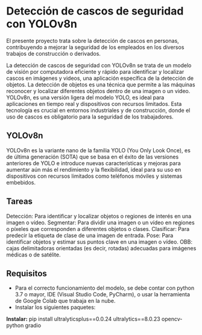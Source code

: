 # Detección de cascos de seguridad con YOLOv8n
El presente proyecto trata sobre la detección de cascos en personas, contribuyendo a mejorar la seguridad de los empleados en los diversos trabajos de construcción o derivados.

La detección de cascos de seguridad con YOLOv8n se trata de un modelo de visión por computadora eficiente y rápido para identificar y localizar cascos en imágenes y videos, una aplicación específica de la detección de objetos. La detección de objetos es una técnica que permite a las máquinas reconocer y localizar diferentes objetos dentro de una imagen o un video. YOLOv8n, es una versión ligera del modelo YOLO, es ideal para aplicaciones en tiempo real y dispositivos con recursos limitados. Esta tecnología es crucial en entornos industriales y de construcción, donde el uso de cascos es obligatorio para la seguridad de los trabajadores.
## YOLOv8n
YOLOv8n es la variante nano de la familia YOLO (You Only Look Once), es de última generación (SOTA) que se basa en el éxito de las versiones anteriores de YOLO e introduce nuevas características y mejoras para aumentar aún más el rendimiento y la flexibilidad, ideal para su uso en dispositivos con recursos limitados como teléfonos móviles y sistemas embebidos.
## Tareas
Detección: Para identificar y localizar objetos o regiones de interés en una imagen o vídeo.
Segmentar: Para dividir una imagen o un vídeo en regiones o píxeles que corresponden a diferentes objetos o clases.
Clasificar: Para predecir la etiqueta de clase de una imagen de entrada.
Pose: Para identificar objetos y estimar sus puntos clave en una imagen o vídeo.
OBB: cajas delimitadoras orientadas (es decir, rotadas) adecuadas para imágenes médicas o de satélite.
## Requisitos
* Para el correcto funcionamiento del modelo, se debe contar con python 3.7 o mayor, IDE (Visual Studio Code, PyCharm), o usar la herramienta de Google Colab que trabaja en la nube.
* Instalar los siguientes paquetes:

**Instalar:** pip install ultralyticsplus==0.0.24 ultralytics==8.0.23 opencv-python gradio
